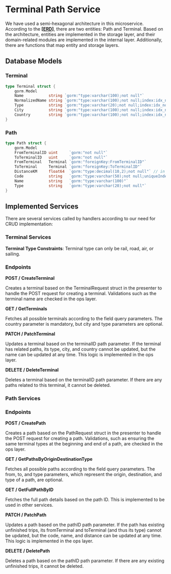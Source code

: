 # Terminal Path Service
We have used a semi-hexagonal architecture in this microservice. According to the **[[ERD](https://github.com/HeisenGo/heisen-baba/blob/feature/terminal-path/terminal_path/docs/ERD_terminal_path.png.png)]**, there are two entities: Path and Terminal. Based on the architecture, entities are implemented in the storage layer, and their domain-related modules are implemented in the internal layer. Additionally, there are functions that map entity and storage layers.

## Database Models
### Terminal
```go
type Terminal struct {
    gorm.Model
    Name           string `gorm:"type:varchar(100);not null"`
    NormalizedName string `gorm:"type:varchar(100);not null;index:idx_normalized_name_type_city_country,unique,priority:1"`
    Type           string `gorm:"type:varchar(20);not null;index:idx_normalized_name_type_city_country,unique,priority:2"`
    City           string `gorm:"type:varchar(100);not null;index:idx_normalized_name_type_city_country,unique,priority:3"`
    Country        string `gorm:"type:varchar(100);not null;index:idx_normalized_name_type_city_country,unique,priority:4"`
}

```

### Path
```go
type Path struct {
    gorm.Model
    FromTerminalID uint     `gorm:"not null"`
    ToTerminalID   uint     `gorm:"not null"`
    FromTerminal   Terminal `gorm:"foreignKey:FromTerminalID"`
    ToTerminal     Terminal `gorm:"foreignKey:ToTerminalID"`
    DistanceKM     float64  `gorm:"type:decimal(10,2);not null"` // in kilometers
    Code           string   `gorm:"type:varchar(50);not null;uniqueIndex"`
    Name           string   `gorm:"type:varchar(100)"`
    Type           string   `gorm:"type:varchar(20);not null"`
}

```

## Implemented Services
There are several services called by handlers according to our need for CRUD implementation:

### Terminal Services
**Terminal Type Constraints**: Terminal type can only be rail, road, air, or sailing.

### Endpoints
**POST / CreateTerminal**

Creates a terminal based on the TerminalRequest struct in the presenter to handle the POST request for creating a terminal. Validations such as the terminal name are checked in the ops layer.

**GET / GetTerminals**

Fetches all possible terminals according to the field query parameters. The country parameter is mandatory, but city and type parameters are optional.

**PATCH / PatchTerminal**

Updates a terminal based on the terminalID path parameter. If the terminal has related paths, its type, city, and country cannot be updated, but the name can be updated at any time. This logic is implemented in the ops layer.

**DELETE / DeleteTerminal**

Deletes a terminal based on the terminalID path parameter. If there are any paths related to this terminal, it cannot be deleted.

### Path Services
### Endpoints
**POST / CreatePath**

Creates a path based on the PathRequest struct in the presenter to handle the POST request for creating a path. Validations, such as ensuring the same terminal types at the beginning and end of a path, are checked in the ops layer.

**GET / GetPathsByOriginDestinationType**

Fetches all possible paths according to the field query parameters. The from, to, and type parameters, which represent the origin, destination, and type of a path, are optional.

**GET / GetFullPathByID**

Fetches the full path details based on the path ID. This is implemented to be used in other services.

**PATCH / PatchPath**

Updates a path based on the pathID path parameter. If the path has existing unfinished trips, its fromTerminal and toTerminal (and thus its type) cannot be updated, but the code, name, and distance can be updated at any time. This logic is implemented in the ops layer.

**DELETE / DeletePath**

Deletes a path based on the pathID path parameter. If there are any existing unfinished trips, it cannot be deleted.






